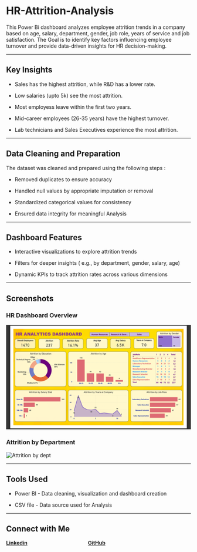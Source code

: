 # HR-Attrition-Analysis
This Power Bi dashboard analyzes employee attrition trends in a company based on age, salary, department, gender, job role, years of service and job satisfaction.
The Goal is to identify key factors influencing employee turnover and provide data-driven insights for HR decision-making.

---

## Key Insights 

- Sales has the highest attrition, while R&D has a lower rate.

- Low salaries (upto 5k) see the most attrition.

- Most employess leave within the first two years. 

- Mid-career employees (26-35 years) have the highest turnover.

- Lab technicians and Sales Executives experience the most attrition.

---

## Data Cleaning and Preparation

The dataset was cleaned and prepared using the following steps :

- Removed duplicates to ensure accuracy

- Handled null values by appropriate imputation or removal

- Standardized categorical values for consistency

- Ensured data integrity for meaningful Analysis

---

## Dashboard Features

- Interactive visualizations to explore attrition trends

- Filters for deeper insights ( e.g., by department, gender, salary, age) 

- Dynamic KPIs to track attrition rates across various dimensions

---

## Screenshots

### HR Dashboard Overview
![HR Attrition Dashboard](hr-dashboard-overview.png)

### Attrition by Department
![Attrition by dept](Screenshots/attrition-by-dept.png)

---

## Tools Used

- Power BI - Data cleaning, visualization and dashboard creation

- CSV file - Data source used for Analysis

---

## Connect with Me


**[Linkedin](https://www.linkedin.com/in/akanksha-ghadage?lipi=urn%3Ali%3Apage%3Ad_flagship3_profile_view_base_contact_details%3BdlFNzzQrTAiOhMUx8JAUmA%3D%3D)**    &emsp; &emsp; &emsp; &emsp; &emsp; &emsp; &emsp; &emsp; &emsp;  **[GitHub](https://github.com/akanksha-ghadage)**




